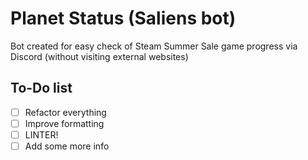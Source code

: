 # Planet Status (Saliens bot)

Bot created for easy check of Steam Summer Sale game progress via Discord (without visiting external websites)

## To-Do list

- [ ] Refactor everything
- [ ] Improve formatting
- [ ] LINTER!
- [ ] Add some more info